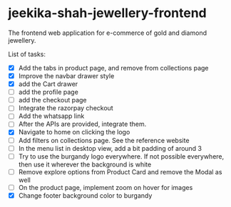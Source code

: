 # jeekika-shah-jewellery-frontend
The frontend web application for e-commerce of gold and diamond jewellery.


List of tasks:

- [x] Add the tabs in product page, and remove from collections page
- [x] Improve the navbar drawer style
- [x] add the Cart drawer
- [ ] add the profile page
- [ ] add the checkout page
- [ ] Integrate the razorpay checkout
- [ ] Add the whatsapp link
- [ ] After the APIs are provided, integrate them.
- [x] Navigate to home on clicking the logo
- [ ] Add filters on collections page. See the reference website
- [ ] In the menu list in desktop view, add a bit padding of around 3
- [ ] Try to use the burgandy logo everywhere. If not possible everywhere, then use it wherever the background is white
- [ ] Remove explore options from Product Card and remove the Modal as well
- [ ] On the product page, implement zoom on hover for images
- [x] Change footer background color to burgandy
